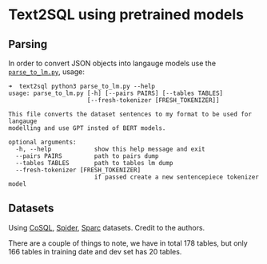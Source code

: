# Text2SQL using pretrained models

## Parsing

In order to convert JSON objects into langauge models use the [`parse_to_lm.py`](./parse_to_lm.py), usage:
```
➜  text2sql python3 parse_to_lm.py --help
usage: parse_to_lm.py [-h] [--pairs PAIRS] [--tables TABLES]
                      [--fresh-tokenizer [FRESH_TOKENIZER]]

This file converts the dataset sentences to my format to be used for langauge
modelling and use GPT insted of BERT models.

optional arguments:
  -h, --help            show this help message and exit
  --pairs PAIRS         path to pairs dump
  --tables TABLES       path to tables lm dump
  --fresh-tokenizer [FRESH_TOKENIZER]
                        if passed create a new sentencepiece tokenizer model
```

## Datasets

Using [CoSQL](https://yale-lily.github.io/cosql), [Spider](https://yale-lily.github.io/spider), [Sparc](https://yale-lily.github.io/sparc) datasets. Credit to the authors.

There are a couple of things to note, we have in total 178 tables, but only 166 tables in training date and dev set has 20 tables.
